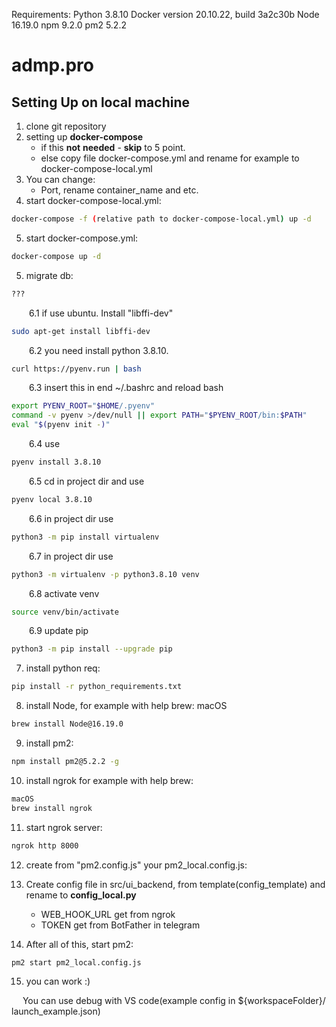 
Requirements:
Python 3.8.10
Docker version 20.10.22, build 3a2c30b
Node 16.19.0
npm 9.2.0
pm2 5.2.2

# admp.pro
## Setting Up on local machine

1. clone git repository
2. setting up **docker-compose**
    - if this **not** **needed** - **skip** to 5 point. 
    - else copy file docker-compose.yml and rename for example to docker-compose-local.yml
3. You can change: 
    - Port, rename container_name and etc.
4. start docker-compose-local.yml: 
```bash
docker-compose -f (relative path to docker-compose-local.yml) up -d
```
5. start docker-compose.yml: 
```bash
docker-compose up -d
```

5. migrate db: 
```bash
???
```

&emsp;&emsp;6.1 if use ubuntu. Install "libffi-dev"
```bash
sudo apt-get install libffi-dev
```

&emsp;&emsp;6.2 you need install python 3.8.10.
```bash
curl https://pyenv.run | bash
```


&emsp;&emsp;6.3 insert this in end ~/.bashrc and reload bash
```bash
export PYENV_ROOT="$HOME/.pyenv"
command -v pyenv >/dev/null || export PATH="$PYENV_ROOT/bin:$PATH"
eval "$(pyenv init -)"
```


&emsp;&emsp;6.4 use
```bash
pyenv install 3.8.10
```


&emsp;&emsp;6.5 cd in project dir and use
```bash
pyenv local 3.8.10
```


&emsp;&emsp;6.6 in project dir use 
```bash
python3 -m pip install virtualenv
```


&emsp;&emsp;6.7 in project dir use
```bash
python3 -m virtualenv -p python3.8.10 venv
```


&emsp;&emsp;6.8 activate venv
```bash
source venv/bin/activate
```


&emsp;&emsp;6.9 update pip
```bash
python3 -m pip install --upgrade pip
```


7. install python req: 
```bash
pip install -r python_requirements.txt
```
8. install Node, for example with help brew:
macOS
```bash
brew install Node@16.19.0
```
9. install pm2: 
```bash
npm install pm2@5.2.2 -g
```
10. install ngrok for example with help brew: 
```bash
macOS
brew install ngrok
```
11. start ngrok server: 
```bash
ngrok http 8000
```
12. create from "pm2.config.js" your pm2_local.config.js:


13. Create config file in src/ui_backend, from template(config_template) and rename to **config_local.py**
    - WEB_HOOK_URL get from ngrok
    - TOKEN get from BotFather in telegram
14. After all of this, start pm2: 
```bash
pm2 start pm2_local.config.js
```
15. you can work :)

&emsp; You can use debug with VS code(example config in ${workspaceFolder}/ launch_example.json) 
